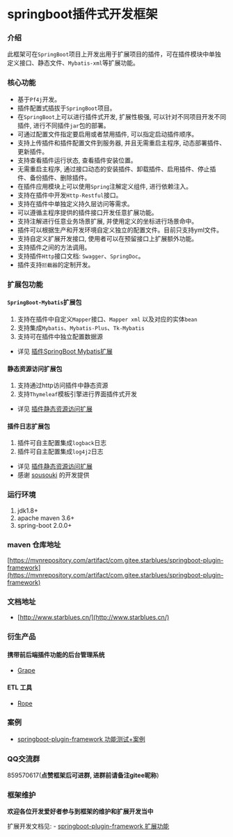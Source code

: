 # springboot插件式开发框架

### 介绍
此框架可在`SpringBoot`项目上开发出用于扩展项目的插件，可在插件模块中单独定义接口、静态文件、`Mybatis-xml`等扩展功能。

### 核心功能
- 基于`Pf4j`开发。
- 插件配置式插拔于`SpringBoot`项目。
- 在`SpringBoot`上可以进行插件式开发, 扩展性极强, 可以针对不同项目开发不同插件, 进行不同插件`jar`包的部署。
- 可通过配置文件指定要启用或者禁用插件, 可以指定启动插件顺序。
- 支持上传插件和插件配置文件到服务器, 并且无需重启主程序, 动态部署插件、更新插件。
- 支持查看插件运行状态, 查看插件安装位置。
- 无需重启主程序, 通过接口动态的安装插件、卸载插件、启用插件、停止插件、备份插件、删除插件。
- 在插件应用模块上可以使用`Spring`注解定义组件, 进行依赖注入。
- 支持在插件中开发`Http-Restful`接口。
- 支持在插件中单独定义持久层访问等需求。
- 可以遵循主程序提供的插件接口开发任意扩展功能。
- 支持注解进行任意业务场景扩展, 并使用定义的坐标进行场景命中。
- 插件可以根据生产和开发环境自定义独立的配置文件。目前只支持yml文件。
- 支持自定义扩展开发接口, 使用者可以在预留接口上扩展额外功能。
- 支持插件之间的方法调用。
- 支持插件`Http`接口文档: `Swagger`、`SpringDoc`。
- 插件支持`拦截器`的定制开发。

### 扩展包功能
#### `SpringBoot-Mybatis`扩展包

1. 支持在插件中自定义`Mapper`接口、`Mapper xml` 以及对应的实体`bean`
2. 支持集成`Mybatis`、`Mybatis-Plus`、`Tk-Mybatis`
3. 支持可在插件中独立配置数据源

- 详见 [插件SpringBoot Mybatis扩展](http://www.starblues.cn/extension-doc/Mybatis%E6%89%A9%E5%B1%95.html)

#### 静态资源访问扩展包

1. 支持通过http访问插件中静态资源
2. 支持`Thymeleaf`模板引擎进行界面插件式开发

- 详见 [插件静态资源访问扩展](http://www.starblues.cn/extension-doc/%E9%9D%99%E6%80%81%E8%B5%84%E6%BA%90%E8%AE%BF%E9%97%AE%E6%89%A9%E5%B1%95.html)

#### 插件日志扩展包

1. 插件可自主配置集成`logback`日志
2. 插件可自主配置集成`log4j2`日志

- 详见 [插件静态资源访问扩展](http://www.starblues.cn/extension-doc/Log%E6%89%A9%E5%B1%95.html)
- 感谢 [sousouki](https://gitee.com/caoshx_sousouki) 的开发提供

### 运行环境
1. jdk1.8+
2. apache maven 3.6+
3. spring-boot 2.0.0+

### maven 仓库地址

[https://mvnrepository.com/artifact/com.gitee.starblues/springboot-plugin-framework](https://mvnrepository.com/artifact/com.gitee.starblues/springboot-plugin-framework)

### 文档地址

- [http://www.starblues.cn/](http://www.starblues.cn/)

### 衍生产品
#### 携带前后端插件功能的后台管理系统
- [Grape](https://gitee.com/starblues/grape)
#### ETL 工具
- [Rope](https://gitee.com/starblues/rope)

### 案例
- [springboot-plugin-framework 功能测试+案例](https://gitee.com/starblues/springboot-plugin-framework-example)

### QQ交流群
859570617(**点赞框架后可进群, 进群前请备注gitee昵称**)

### 框架维护
**欢迎各位开发爱好者参与到框架的维护和扩展开发当中**

扩展开发文档见: - [springboot-plugin-framework 扩展功能](http://www.starblues.cn/extension-doc/%E8%87%AA%E5%AE%9A%E4%B9%89%E6%89%A9%E5%B1%95.html)



